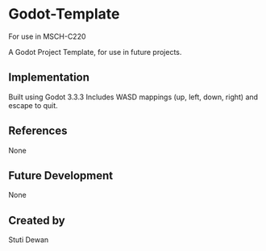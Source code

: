 # Godot-Template
For use in MSCH-C220

A Godot Project Template, for use in future projects.

## Implementation
Built using Godot 3.3.3
Includes WASD mappings (up, left, down, right) and escape to quit.

## References
None

## Future Development
None

## Created by
Stuti Dewan
